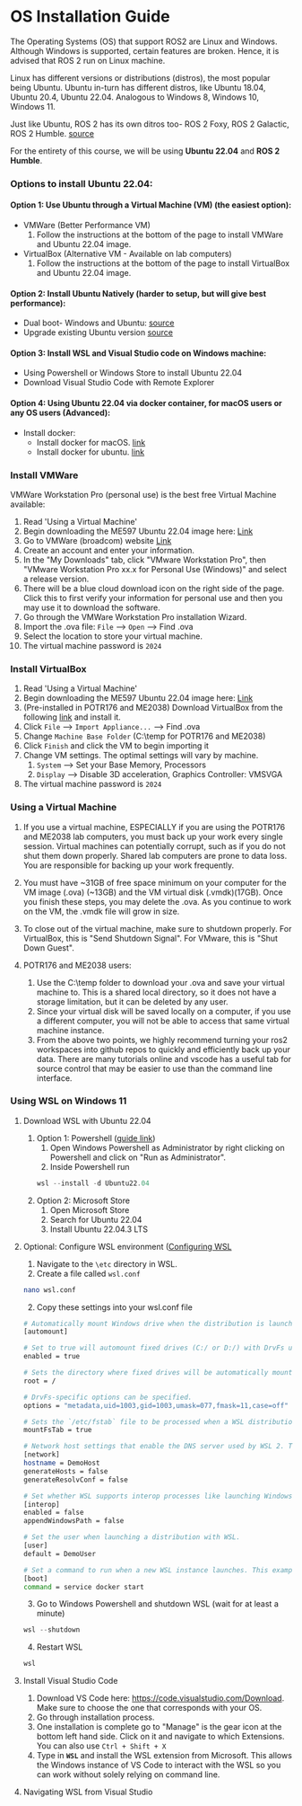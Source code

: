 # OS Installation Guide 
The Operating Systems (OS) that support ROS2 are Linux and Windows. Although Windows is supported, certain features are broken. Hence, it is advised that ROS 2 run on Linux machine.

Linux has different versions or distributions (distros), the most popular being Ubuntu. Ubuntu in-turn has different distros, like Ubuntu 18.04, Ubuntu 20.4, Ubuntu 22.04. Analogous to Windows 8, Windows 10, Windows 11. 

Just like Ubuntu, ROS 2 has its own ditros too- ROS 2 Foxy, ROS 2 Galactic, ROS 2 Humble. [source](https://docs.ros.org/en/humble/Releases.html)

For the entirety of this course, we will be using **Ubuntu 22.04** and **ROS 2 Humble**.

### Options to install Ubuntu 22.04:
#### Option 1: Use Ubuntu through a Virtual Machine (VM) (the easiest option):
  * VMWare (Better Performance VM) 
    1. Follow the instructions at the bottom of the page to install VMWare and Ubuntu 22.04 image.
  * VirtualBox (Alternative VM - Available on lab computers)
    1. Follow the instructions at the bottom of the page to install VirtualBox and Ubuntu 22.04 image.
    
#### Option 2: Install Ubuntu Natively (harder to setup, but will give best performance):
  * Dual boot- Windows and Ubuntu: [source](https://help.ubuntu.com/community/WindowsDualBoot)
  * Upgrade existing Ubuntu version [source](https://ubuntu.com/tutorials/upgrading-ubuntu-desktop#1-before-you-start)

#### Option 3: Install WSL and Visual Studio code on Windows machine:
  * Using Powershell or Windows Store to install Ubuntu 22.04
  * Download Visual Studio Code with Remote Explorer

#### Option 4: Using Ubuntu 22.04 via docker container, for macOS users or any OS users (Advanced):
  * Install docker:
    * Install docker for macOS. [link](https://docs.docker.com/desktop/install/mac-install/)
    * Install docker for ubuntu. [link](https://docs.docker.com/engine/install/ubuntu/)

### Install VMWare
VMWare Workstation Pro (personal use) is the best free Virtual Machine available:
1. Read 'Using a Virtual Machine'
1. Begin downloading the ME597 Ubuntu 22.04 image here: [Link](https://purdue0-my.sharepoint.com/:f:/g/personal/bergman9_purdue_edu/Em6RvmPqnJVJkFtfomJFiWMBApOg5o9bXQoma4h_oVpdkQ?e=Ul0Y2K)
1. Go to VMWare (broadcom) website [Link](https://support.broadcom.com/group/ecx/downloads)
1. Create an account and enter your information.
1. In the "My Downloads" tab, click "VMware Workstation Pro", then "VMware Workstation Pro xx.x for Personal Use (Windows)" and select a release version.
1. There will be a blue cloud download icon on the right side of the page. Click this to first verify your information for personal use and then you may use it to download the software.
1. Go through the VMWare Workstation Pro installation Wizard.
1. Import the .ova file: `File` --> `Open` --> Find .ova
1. Select the location to store your virtual machine.
1. The virtual machine password is `2024`

### Install VirtualBox
1. Read 'Using a Virtual Machine'
1. Begin downloading the ME597 Ubuntu 22.04 image here: [Link](https://purdue0-my.sharepoint.com/:f:/g/personal/bergman9_purdue_edu/Em6RvmPqnJVJkFtfomJFiWMBApOg5o9bXQoma4h_oVpdkQ?e=Ul0Y2K)
1. (Pre-installed in POTR176 and ME2038) Download VirtualBox from the following [link](https://www.virtualbox.org/wiki/Downloads) and install it.
1. Click `File` --> `Import Appliance...` --> Find .ova
1. Change `Machine Base Folder` (C:\temp for POTR176 and ME2038)
1. Click `Finish` and click the VM to begin importing it
1. Change VM settings. The optimal settings will vary by machine.
      1. `System` --> Set your Base Memory, Processors
      1. `Display` --> Disable 3D acceleration, Graphics Controller: VMSVGA  
1. The virtual machine password is `2024`

### Using a Virtual Machine
1. If you use a virtual machine, ESPECIALLY if you are using the POTR176 and ME2038 lab computers, you must back up your work every single session. Virtual machines can potentially corrupt, such as if you do not shut them down properly. Shared lab computers are prone to data loss. You are responsible for backing up your work frequently.

1. You must have ~31GB of free space minimum on your computer for the VM image (.ova) (~13GB) and the VM virtual disk (.vmdk)(17GB). Once you finish these steps, you may delete the .ova. As you continue to work on the VM, the .vmdk file will grow in size.

1. To close out of the virtual machine, make sure to shutdown properly. For VirtualBox, this is "Send Shutdown Signal". For VMware, this is "Shut Down Guest".

1. POTR176 and ME2038 users: 
    1. Use the C:\temp folder to download your .ova and save your virtual machine to. This is a shared local directory, so it does not have a storage limitation, but it can be deleted by any user.
    1. Since your virtual disk will be saved locally on a computer, if you use a different computer, you will not be able to access that same virtual machine instance.
    1. From the above two points, we highly recommend turning your ros2 workspaces into github repos to quickly and efficiently back up your data. There are many tutorials online and vscode has a useful tab for source control that may be easier to use than the command line interface.

### Using WSL on Windows 11
1. Download WSL with Ubuntu 22.04
    1. Option 1: Powershell ([guide link](https://learn.microsoft.com/en-us/windows/wsl/install))
        1. Open Windows Powershell as Administrator by right clicking on Powershell and click on "Run as Administrator".
        2. Inside Powershell run 
        ```powershell
        wsl --install -d Ubuntu22.04
        ```
    2. Option 2: Microsoft Store
       1. Open Microsoft Store
       2. Search for Ubuntu 22.04 
       3. Install Ubuntu 22.04.3 LTS
2. Optional: Configure WSL environment ([Configuring WSL](#https://learn.microsoft.com/en-us/windows/wsl/wsl-config#wslconfig)
    1. Navigate to the ```\etc``` directory in WSL.
    2. Create a file called ```wsl.conf```
    ```bash
    nano wsl.conf
    ```
    2. Copy these settings into your wsl.conf file
    ```bash
    # Automatically mount Windows drive when the distribution is launched
    [automount]

    # Set to true will automount fixed drives (C:/ or D:/) with DrvFs under the root directory set above. Set to false means drives won't be mounted automatically, but need to be mounted manually or with fstab.
    enabled = true

    # Sets the directory where fixed drives will be automatically mounted. This example changes the mount location, so your C-drive would be /c, rather than the default /mnt/c. 
    root = /

    # DrvFs-specific options can be specified.  
    options = "metadata,uid=1003,gid=1003,umask=077,fmask=11,case=off"

    # Sets the `/etc/fstab` file to be processed when a WSL distribution is launched.
    mountFsTab = true

    # Network host settings that enable the DNS server used by WSL 2. This example changes the hostname, sets generateHosts to false, preventing WSL from the default behavior of auto-generating /etc/hosts, and sets generateResolvConf to false, preventing WSL from auto-generating /etc/resolv.conf, so that you can create your own (ie. nameserver 1.1.1.1).
    [network]
    hostname = DemoHost
    generateHosts = false
    generateResolvConf = false

    # Set whether WSL supports interop processes like launching Windows apps and adding path variables. Setting these to false will block the launch of Windows processes and block adding $PATH environment variables.
    [interop]
    enabled = false
    appendWindowsPath = false

    # Set the user when launching a distribution with WSL.
    [user]
    default = DemoUser

    # Set a command to run when a new WSL instance launches. This example starts the Docker container service.
    [boot]
    command = service docker start
    ```
    3. Go to Windows Powershell and shutdown WSL (wait for at least a minute)
    ```powershell
    wsl --shutdown
    ```

    4. Restart WSL 
    ```powershell
    wsl 
    ```

3. Install Visual Studio Code
    1. Download VS Code here: https://code.visualstudio.com/Download. Make sure to choose the one that corresponds with your OS. 
    2. Go through installation process. 
    2. One installation is complete go to "Manage" is the gear icon at the bottom left hand side. Click on it and navigate to which Extensions. You can also use ```Ctrl + Shift + X```
    3. Type in **```WSL```** and install the WSL extension from Microsoft. This allows the Windows instance of VS Code to interact with the WSL so you can work without solely relying on command line. 
4. Navigating WSL from Visual Studio